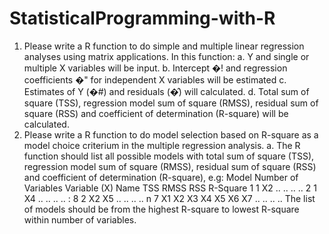 # StatisticalProgramming-with-R

1. Please write a R function to do simple and multiple linear regression analyses using matrix 
applications. In this function:
a. Y and single or multiple X variables will be input.
b. Intercept �! and regression coefficients �" for independent X variables will be 
estimated
c. Estimates of Y (�#) and residuals (�̂) will calculated.
d. Total sum of square (TSS), regression model sum of square (RMSS), residual sum of 
square (RSS) and coefficient of determination (R-square) will be calculated.
2. Please write a R function to do model selection based on R-square as a model choice 
criterium in the multiple regression analysis.
a. The R function should list all possible models with total sum of square (TSS), 
regression model sum of square (RMSS), residual sum of square (RSS) and 
coefficient of determination (R-square), e.g:
Model Number of Variables Variable (X) Name TSS RMSS RSS R-Square
1 1 X2 .. .. .. ..
2 1 X4 .. .. .. ..
:
8 2 X2 X5 .. .. .. ..
n 7 X1 X2 X3 X4 X5 X6 X7 .. .. .. ..
The list of models should be from the highest R-square to lowest R-square within number of 
variables.

